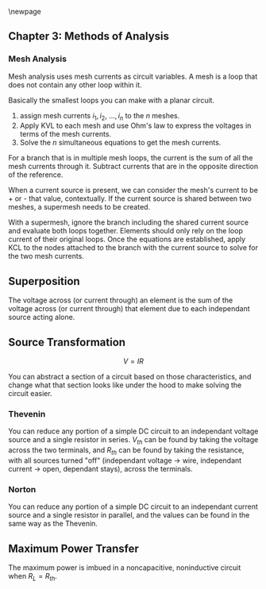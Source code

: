 \newpage
## Chapter 3: Methods of Analysis

### Mesh Analysis

Mesh analysis uses mesh currents as circuit variables. A mesh is a loop that does not contain any other loop within it.

Basically the smallest loops you can make with a planar circuit.

1. assign mesh currents $i_1, i_2, ~\dots, i_n$ to the $n$ meshes.
2. Apply KVL to each mesh and use Ohm's law to express the voltages in terms of the mesh currents.
3. Solve the $n$ simultaneous equations to get the mesh currents.

For a branch that is in multiple mesh loops, the current is the sum of all the mesh currents through it. Subtract currents that are in the opposite direction of the reference.

When a current source is present, we can consider the mesh's current to be + or - that value, contextually. If the current source is shared between two meshes, a supermesh needs to be created. 

With a supermesh, ignore the branch including the shared current source and evaluate both loops together. Elements should only rely on the loop current of their original loops. Once the equations are established, apply KCL to the nodes attached to the branch with the current source to solve for the two mesh currents.

## Superposition

The voltage across (or current through) an element is the sum of the voltage across (or current through) that element due to each independant source acting alone.

## Source Transformation

$$
V=IR
$$

You can abstract a section of a circuit based on those characteristics, and change what that section looks like under the hood to make solving the circuit easier.

### Thevenin

You can reduce any portion of a simple DC circuit to an independant voltage source and a single resistor in series. $V_{th}$ can be found by taking the voltage across the two terminals, and $R_{th}$ can be found by taking the resistance, with all sources turned "off" (independant voltage -> wire, independant current -> open, dependant stays), across the terminals.

### Norton

You can reduce any portion of a simple DC circuit to an independant current source and a single resistor in parallel, and the values can be found in the same way as the Thevenin.

## Maximum Power Transfer

The maximum power is imbued in a noncapacitive, noninductive circuit when $R_L = R_{th}$.
